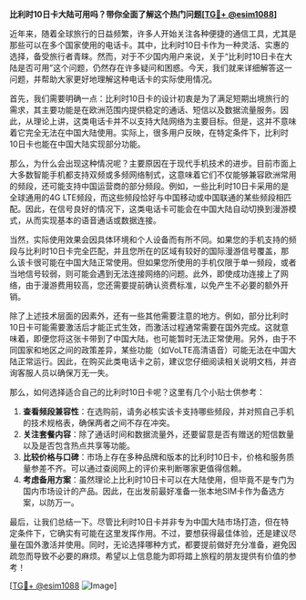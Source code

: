 **比利时10日卡大陆可用吗？带你全面了解这个热门问题[[TG💪+ @esim1088](https://t.me/s/esim1088)]**

近年来，随着全球旅行的日益频繁，许多人开始关注各种便捷的通信工具，尤其是那些可以在多个国家使用的电话卡。其中，比利时10日卡作为一种灵活、实惠的选择，备受旅行者青睐。然而，对于不少国内用户来说，关于“比利时10日卡在大陆是否可用”这个问题，仍然存在许多疑问和困惑。今天，我们就来详细解答这一问题，并帮助大家更好地理解这种电话卡的实际使用情况。

首先，我们需要明确一点：比利时10日卡的设计初衷是为了满足短期出境旅行的需求，其主要功能是在欧洲范围内提供稳定的通话、短信以及数据流量服务。因此，从理论上讲，这类电话卡并不以支持大陆网络为主要目标。但是，这并不意味着它完全无法在中国大陆使用。实际上，很多用户反映，在特定条件下，比利时10日卡也能在中国大陆实现部分功能。

那么，为什么会出现这种情况呢？主要原因在于现代手机技术的进步。目前市面上大多数智能手机都支持双频或多频网络制式，这意味着它们不仅能够兼容欧洲常用的频段，还可能支持中国运营商的部分频段。例如，一些比利时10日卡采用的是全球通用的4G LTE频段，而这些频段恰好与中国移动或中国联通的某些频段相匹配。因此，在信号良好的情况下，这类电话卡可能会在中国大陆自动切换到漫游模式，从而实现基本的语音通话或数据连接。

当然，实际使用效果会因具体环境和个人设备而有所不同。如果您的手机支持的频段与比利时10日卡完全匹配，并且您所在的区域有较好的国际漫游信号覆盖，那么该卡很可能在中国大陆正常使用。但如果您所使用的手机仅限于单一频段，或者当地信号较弱，则可能会遇到无法连接网络的问题。此外，即使成功连接上了网络，由于漫游费用较高，您还需要提前确认资费标准，以免产生不必要的额外开销。

除了上述技术层面的因素外，还有一些其他需要注意的地方。例如，部分比利时10日卡可能需要激活后才能正式生效，而激活过程通常需要在国外完成。这就意味着，即便您将这张卡带到了中国大陆，也可能暂时无法正常使用。另外，由于不同国家和地区之间的政策差异，某些功能（如VoLTE高清语音）可能无法在中国大陆正常运行。因此，在购买此类电话卡之前，建议您仔细阅读相关说明文档，并咨询客服人员以确保万无一失。

那么，如何选择适合自己的比利时10日卡呢？这里有几个小贴士供参考：

1. **查看频段兼容性**：在选购前，请务必核实该卡支持哪些频段，并对照自己手机的技术规格表，确保两者之间不存在冲突。
2. **关注套餐内容**：除了通话时间和数据流量外，还要留意是否有赠送的短信数量以及是否包含热点共享等功能。
3. **比较价格与口碑**：市场上存在多种品牌和版本的比利时10日卡，价格和服务质量参差不齐。可以通过查阅网上的评价来判断哪家更值得信赖。
4. **考虑备用方案**：虽然理论上比利时10日卡可以在大陆使用，但毕竟不是专门为国内市场设计的产品。因此，在出发前最好准备一张本地SIM卡作为备选方案，以防万一。

最后，让我们总结一下。尽管比利时10日卡并非专为中国大陆市场打造，但在特定条件下，它确实有可能在这里发挥作用。不过，要想获得最佳体验，还是建议尽量在国外激活并使用。同时，无论选择哪种方式，都要提前做好充分准备，避免因疏忽而导致不必要的麻烦。希望以上信息能为即将踏上旅程的朋友提供有价值的参考！

[[TG💪+ @esim1088](https://t.me/s/esim1088) ![Image](https://i.postimg.cc/4NQfJmqS/Snipaste-2025-05-13-00-14-12.png)]